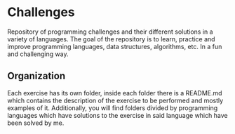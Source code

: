 # Challenges
Repository of programming challenges and their different solutions in a variety of languages.  The goal of the repository is to learn, practice and improve programming languages, data structures, algorithms, etc. In a fun and challenging way.

## Organization

Each exercise has its own folder, inside each folder there is a README.md which contains the description of the exercise to be performed and mostly examples of it. Additionally, you will find folders divided by programming languages which have solutions to the exercise in said language which have been solved by me.

